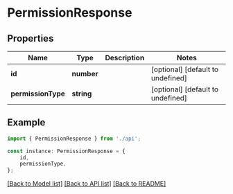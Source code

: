 # PermissionResponse


## Properties

Name | Type | Description | Notes
------------ | ------------- | ------------- | -------------
**id** | **number** |  | [optional] [default to undefined]
**permissionType** | **string** |  | [optional] [default to undefined]

## Example

```typescript
import { PermissionResponse } from './api';

const instance: PermissionResponse = {
    id,
    permissionType,
};
```

[[Back to Model list]](../README.md#documentation-for-models) [[Back to API list]](../README.md#documentation-for-api-endpoints) [[Back to README]](../README.md)
